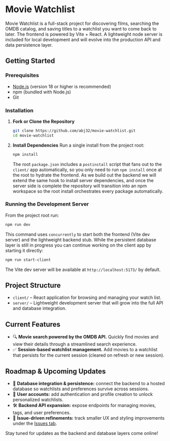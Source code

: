 # Movie Watchlist

Movie Watchlist is a full-stack project for discovering films, searching the OMDB catalog, and saving titles to a watchlist you want to come back to later. The frontend is powered by Vite + React. A lightweight node server is included for local development and will evolve into the production API and data persistence layer.

## Getting Started

### Prerequisites
- [Node.js](https://nodejs.org/) (version 18 or higher is recommended)
- npm (bundled with Node.js)
- Git

### Installation
1. **Fork or Clone the Repository**
   ```bash
   git clone https://github.com/abj32/movie-watchlist.git
   cd movie-watchlist
   ```

2. **Install Dependencies**
   Run a single install from the project root:
   ```bash
   npm install
   ```

   The root `package.json` includes a `postinstall` script that fans out to the `client/` app automatically, so you only need to run `npm install` once at the root to hydrate the frontend. As we build out the backend we will extend the same hook to install server dependencies, and once the server side is complete the repository will transition into an npm workspace so the root install orchestrates every package automatically.

### Running the Development Server
From the project root run:
```bash
npm run dev
```

This command uses `concurrently` to start both the frontend (Vite dev server) and the lightweight backend stub. While the persistent database layer is still in progress you can continue working on the client app by starting it directly:
```bash
npm run start-client
```

The Vite dev server will be available at `http://localhost:5173/` by default.

## Project Structure
- `client/` – React application for browsing and managing your watch list.
- `server/` – Lightweight development server that will grow into the full API and database integration.

## Current Features
- 🔍 **Movie search powered by the OMDB API.** Quickly find movies and view their details through a streamlined search experience.
- ✅ **Session-based watchlist management.** Add movies to a watchlist that persists for the current session (cleared on refresh or new session).

## Roadmap & Upcoming Updates
- 🔄 **Database integration & persistence:** connect the backend to a hosted database so watchlists and preferences survive across sessions.
- 👤 **User accounts:** add authentication and profile creation to unlock personalized watchlists.
- 🛠️ **Backend API expansion:** expose endpoints for managing movies, tags, and user preferences.
- 📝 **Issue-driven refinements:** track smaller UX and styling improvements under the [Issues tab](https://github.com/abj32/movie-watchlist/issues).

Stay tuned for updates as the backend and database layers come online!
